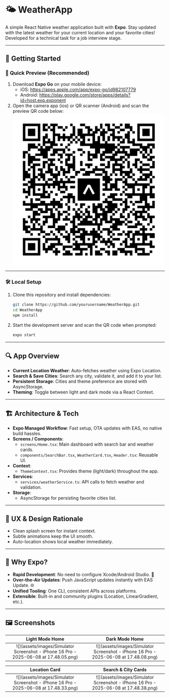 # 🌤️ WeatherApp

A simple React Native weather application built with **Expo**. Stay updated with the latest weather for your current location and your favorite cities! Developed for a technical task for a job interview stage.

---

## 📲 Getting Started

### 📱 Quick Preview (Recommended)
1. Download **Expo Go** on your mobile device:
   - iOS: https://apps.apple.com/app/expo-go/id982107779  
   - Android: https://play.google.com/store/apps/details?id=host.exp.exponent  
2. Open the camera app (ios) or QR scanner (Android) and scan the preview QR code below:
   ![Scan QR code](assets/images/previewQR.svg)

---

### 🛠️ Local Setup
1. Clone this repository and install dependencies:
   ```bash
   git clone https://github.com/yourusername/WeatherApp.git
   cd WeatherApp
   npm install
   ```
2. Start the development server and scan the QR code when prompted:
   ```bash
   expo start
   ```

---

## 🔍 App Overview

- **Current Location Weather**: Auto-fetches weather using Expo Location.
- **Search & Save Cities**: Search any city, validate it, and add it to your list.
- **Persistent Storage**: Cities and theme preference are stored with AsyncStorage.
- **Theming**: Toggle between light and dark mode via a React Context.

---

## 🏗️ Architecture & Tech

- **Expo Managed Workflow**: Fast setup, OTA updates with EAS, no native build hassles.
- **Screens / Components**:
  - `screens/Home.tsx`: Main dashboard with search bar and weather cards.
  - `components/SearchBar.tsx`, `WeatherCard.tsx`, `Header.tsx`: Reusable UI.
- **Context**:
  - `ThemeContext.tsx`: Provides theme (light/dark) throughout the app.
- **Services**:
  - `services/weatherService.ts`: API calls to fetch weather and validation.
- **Storage**:
  - AsyncStorage for persisting favorite cities list.

---

## 🎨 UX & Design Rationale

- Clean splash screen for instant context.
- Subtle animations keep the UI smooth.
- Auto-location shows local weather immediately.

---

## 🎉 Why Expo?

- **Rapid Development**: No need to configure Xcode/Android Studio. 🚀
- **Over-the-Air Updates**: Push JavaScript updates instantly with EAS Update. 🌐
- **Unified Tooling**: One CLI, consistent APIs across platforms.
- **Extensible**: Built-in and community plugins (Location, LinearGradient, etc.).

---

## 🖼️ Screenshots

| Light Mode Home | Dark Mode Home |
| :--------------: | :-------------: |
| ![](assets/images/Simulator Screenshot - iPhone 16 Pro - 2025-06-08 at 17.48.05.png) | ![](assets/images/Simulator Screenshot - iPhone 16 Pro - 2025-06-08 at 17.48.08.png) |

| Location Card | Search & City Cards |
| :-----------: | :------------------: |
| ![](assets/images/Simulator Screenshot - iPhone 16 Pro - 2025-06-08 at 17.48.33.png) | ![](assets/images/Simulator Screenshot - iPhone 16 Pro - 2025-06-08 at 17.48.38.png) |

